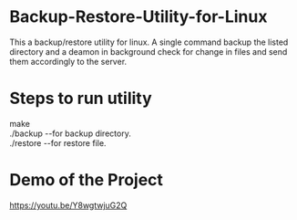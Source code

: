 # Backup-Restore-Utility-for-Linux
This a backup/restore utility for linux. A single command backup the listed directory and a deamon in background check for change in files and send them accordingly to the server. 

# Steps to run utility
make <br />
./backup --for backup directory. <br />
./restore --for restore file. <br />

# Demo of the Project
https://youtu.be/Y8wgtwjuG2Q
